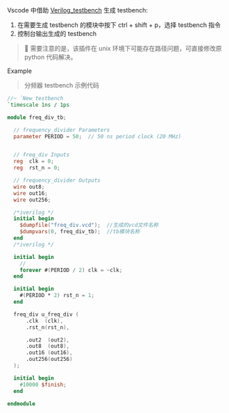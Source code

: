 Vscode 中借助 [Verilog_testbench](https://marketplace.visualstudio.com/items?itemName=Truecrab.verilog-testbench-instance) 生成 testbench:
1. 在需要生成 testbench 的模块中按下 ctrl + shift + p，选择 testbench 指令
2. 控制台输出生成的 testbench

> 👿 需要注意的是，该插件在 unix 环境下可能存在路径问题，可直接修改原 python 代码解决。

Example

> 分频器 testbench 示例代码

```verilog
//~ `New testbench
`timescale 1ns / 1ps

module freq_div_tb;

  // frequency_divider Parameters
  parameter PERIOD = 50;  // 50 ns period clock (20 MHz)


  // freq_div Inputs
  reg  clk = 0;
  reg  rst_n = 0;

  // frequency_divider Outputs
  wire out8;
  wire out16;
  wire out256;

  /*iverilog */
  initial begin
    $dumpfile("freq_div.vcd");  //生成的vcd文件名称
    $dumpvars(0, freq_div_tb);  //tb模块名称
  end
  /*iverilog */

  initial begin
    // 
    forever #(PERIOD / 2) clk = ~clk;
  end

  initial begin
    #(PERIOD * 2) rst_n = 1;
  end

  freq_div u_freq_div (
      .clk  (clk),
      .rst_n(rst_n),

      .out2  (out2),
      .out8  (out8),
      .out16 (out16),
      .out256(out256)
  );

  initial begin
    #10000 $finish;
  end

endmodule

```